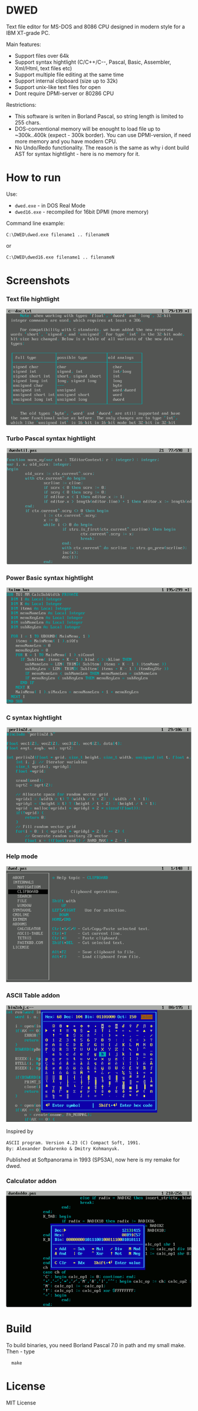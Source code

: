 # DWED

Text file editor for MS-DOS and 8086 CPU designed in modern style for a IBM XT-grade PC.

Main features:

* Support files over 64k
* Support syntax hightlight (C/C++/C--, Pascal, Basic, Assembler, Xml/Html, text files etc)
* Support multiple file editing at the same time
* Support internal clipboard (size up to 32k)
* Support unix-like text files for open
* Dont require DPMI-server or 80286 CPU

Restrictions:

* This software is writen in Borland Pascal, so string length is limited to 255 chars.
* DOS-conventional memory will be enought to load file up to ~300k..400k (expect - 300k border). You can use DPMI-version, if need more memory and you have modern CPU.
* No Undo/Redo functionality. The reason is the same as why i dont build AST for syntax hightlight - here is no memory for it.

# How to run
Use:

* `dwed.exe` - in DOS Real Mode
* `dwed16.exe` - recompiled for 16bit DPMI (more memory)

Command line example:

	C:\DWED\dwed.exe filename1 .. filenameN
or

	C:\DWED\dwed16.exe filename1 .. filenameN

# Screenshots

### Text file hightlight
![Image Screenshot - Txt syntax hightlighjt](https://github.com/DosWorld/dwed/raw/main/DWED-TXT.PNG)

### Turbo Pascal syntax hightlight
![Image Screenshot - Pascal syntax hightlighjt](https://github.com/DosWorld/dwed/raw/main/DWED-PAS.PNG)

### Power Basic syntax hightlight
![Image Screenshot - Basic syntax hightlighjt](https://github.com/DosWorld/dwed/raw/main/DWED-BAS.PNG)

### C syntax hightlight
![Image Screenshot - C syntax hightlighjt](https://github.com/DosWorld/dwed/raw/main/DWED-C.PNG)

### Help mode
![Image Screenshot - C syntax hightlighjt](https://github.com/DosWorld/dwed/raw/main/DWED-HLP.PNG)

### ASCII Table addon
![Image ASCII Table addon](https://github.com/DosWorld/dwed/raw/main/DWED-ASC.PNG)

Inspired by

	ASCII program. Version 4.23 (C) Compact Soft, 1991.
	By: Alexander Dudarenko & Dmitry Kohmanyuk.

Published at Softpanorama in 1993 (SP53A), now here is my remake for dwed.
### Calculator addon
![Image Calculator addon](https://github.com/DosWorld/dwed/raw/main/DWED-CLC.PNG)

# Build

To build binaries, you need Borland Pascal 7.0 in path and my small make. Then - type

      make

# License

MIT License

